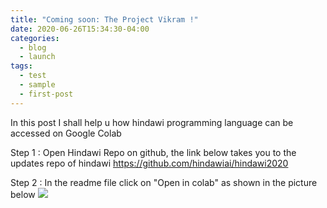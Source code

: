 ```yaml
---
title: "Coming soon: The Project Vikram !"
date: 2020-06-26T15:34:30-04:00
categories:
  - blog
  - launch
tags:
  - test
  - sample
  - first-post
---
```


In this post I shall help u how hindawi programming language can be accessed on Google Colab

Step 1 : Open Hindawi Repo on github, the link below takes you to the updates repo of hindawi 
https://github.com/hindawiai/hindawi2020

Step 2 : In the readme file click on "Open in colab" as shown in the picture below 
<img src="https://docs.google.com/drawings/d/e/2PACX-1vQzzb_JQd4H6BPMr9wgBbBb1-UGG-WuLbGPacnRSZRBWdFwqEtOqJYtaheg-HhFB0_HatJiV3xHZcxN/pub?w=960&amp;h=720">
